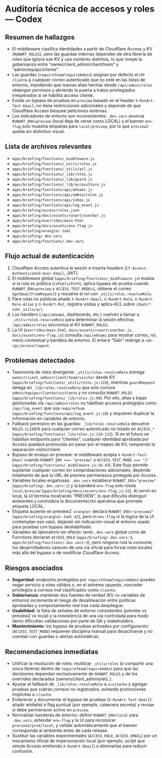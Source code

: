 # Auditoría técnica de accesos y roles — Codex

## Resumen de hallazgos
- El middleware clasifica identidades a partir de Cloudflare Access y KV (`RUNART_ROLES`), pero las guardas internas dependen de otra librería de roles que ignora ese KV y usa nombres distintos, lo que rompe la gobernanza entre “owner/client_admin/client/team” y “admin/equipo/cliente”.
- Las guardas (`requireTeam`/`requireAdmin`) asignan por defecto el rol `cliente` a cualquier correo autenticado que no esté en las listas de entorno, impidiendo que nuevas altas hechas desde `/api/admin/roles` obtengan permisos y abriendo la puerta a tratos privilegiados inesperados si se habilita acceso cliente.
- Existe un bypass de pruebas en `preview` basado en el header `X-RunArt-Test-Email`; no tiene restricciones adicionales y depende de que Cloudflare Access bloquee peticiones externas.
- Los indicadores de entorno son inconsistentes: `.dev.vars` anuncia `RUNART_ENV=preview` (local deja de verse como LOCAL) y el banner `env-flag` solo muestra etiquetas para `local/preview`, por lo que `preview2` queda sin distintivo visual.

## Lista de archivos relevantes
- `apps/briefing/functions/_middleware.js`
- `apps/briefing/functions/_utils/roles.js`
- `apps/briefing/functions/_utils/acl.js`
- `apps/briefing/functions/_lib/roles.js`
- `apps/briefing/functions/_lib/guard.js`
- `apps/briefing/functions/_lib/accessStore.js`
- `apps/briefing/functions/api/whoami.js`
- `apps/briefing/functions/api/admin/roles.js`
- `apps/briefing/functions/api/inbox.js`
- `apps/briefing/functions/api/log_event.js`
- `apps/briefing/access/roles.json`
- `apps/briefing/docs/assets/runart/userbar.js`
- `apps/briefing/overrides/main.html`
- `apps/briefing/docs/assets/env-flag.js`
- `apps/briefing/wrangler.toml`
- `apps/briefing/.dev.vars`
- `apps/briefing/functions/.dev.vars`

## Flujo actual de autenticación
1. Cloudflare Access autentica la sesión e inserta headers (`Cf-Access-Authenticated-User-Email`, JWT).
2. El middleware global (`apps/briefing/functions/_middleware.js`) evalúa si la ruta es pública (`isPublicPath`), aplica bypass de prueba cuando `RUNART_ENV=preview` y `ACCESS_TEST_MODE=1`, obtiene el correo (`getEmailFromRequest`) y resuelve el rol con `_utils/roles.resolveRole`.
3. Para rutas no públicas añade `X-RunArt-Email`, `X-RunArt-Role`, `X-RunArt-Role-Alias` y `X-RunArt-Rol`, registra visitas y aplica ACL sobre `/dash/*` con `_utils/acl`.
4. Los handlers (`/api/whoami`, dashboards, etc.) vuelven a llamar a `_utils/roles.resolveRole` para determinar la sesión efectiva; `/api/admin/roles` sincroniza el KV `RUNART_ROLES`.
5. La UI (`overrides/main.html`, `docs/assets/runart/userbar.js`, `docs/assets/env-flag.js`) consulta `/api/whoami` para mostrar correo, rol, menú contextual y bandera de entorno. El enlace “Salir” redirige a `cdn-cgi/access/logout`.

## Problemas detectados
- Taxonomía de roles divergente: `_utils/roles.resolveRole` entrega `owner/client_admin/client/team/visitor` desde KV (`apps/briefing/functions/_utils/roles.js:119`), mientras `guardRequest` delega en `_lib/roles.resolveRole` que solo conoce `admin/equipo/cliente/visitante` y no consulta `RUNART_ROLES` (`apps/briefing/functions/_lib/roles.js:94`). Por ello, altas y bajas gestionadas vía `/api/admin/roles` no habilitan accesos protegidos como `/api/log_event` que usa `requireTeam` (`apps/briefing/functions/api/log_event.js:18`) y requieren duplicar la información en variables de entorno.
- Fallback permisivo en las guardas: `_lib/roles.resolveRole` devuelve `ROLES.CLIENTE` para cualquier correo autenticado no listado en `ACCESS_*` (`apps/briefing/functions/_lib/roles.js:110-115`). Si en el futuro se habilitan endpoints para “clientes”, cualquier identidad aprobada por Access quedará promovida sin pasar por el mapeo de KV, rompiendo la separación visitor/client.
- Bypass de ensayo en preview: el middleware acepta `X-RunArt-Test-Email` cuando `RUNART_ENV === "preview"` y `ACCESS_TEST_MODE === "1"` (`apps/briefing/functions/_middleware.js:26-43`). Este flujo permite suplantar cualquier correo sin comprobaciones adicionales; depende totalmente de que la URL de preview permanezca protegida por Access.
- Variables locales engañosas: `.dev.vars` establece `RUNART_ENV="preview"` (`apps/briefing/.dev.vars:1`) y la bandera `env-flag` solo rotula `local/preview` (`apps/briefing/docs/assets/env-flag.js:22`). Al servir en local, la UI termina mostrando “PREVIEW”, lo que dificulta distinguir ambientes y contradice la documentación operativa que promete etiqueta LOCAL.
- Etiqueta ausente en preview2: `wrangler` declara `RUNART_ENV="preview2"` (`apps/briefing/wrangler.toml:42`), pero ni `env-flag` ni la lógica de la UI contemplan ese valor, dejando sin indicación visual el entorno usado para pruebas con bypass deshabilitado.
- Variables de laboratorio sin efecto: tanto `.dev.vars` global como de Functions declaran `ACCESS_ROLE` (`apps/briefing/.dev.vars:3`, `apps/briefing/functions/.dev.vars:3`), pero ninguna ruta la consume; los desarrolladores carecen de una vía oficial para forzar roles locales más allá del bypass o de modificar Cloudflare Access.

## Riesgos asociados
- **Seguridad:** endpoints protegidos por `requireTeam`/`requireAdmin` pueden negar servicio a roles válidos o, en el extremo opuesto, conceder privilegios a correos mal clasificados como `cliente`.
- **Gobernanza:** mantener dos fuentes de verdad (KV vs variables de entorno) incrementa el riesgo de desalineación entre políticas aprobadas y comportamiento real tras cada despliegue.
- **Usabilidad:** la falta de señales de entorno consistentes (preview vs preview2 vs local) y la inexistencia de una vía controlada para modo demo dificultan validaciones por parte de QA y stakeholders.
- **Mantenimiento:** los bypass de pruebas activados por configuración (`ACCESS_TEST_MODE`) requieren disciplina manual para desactivarse y no cuentan con guardas o alertas automáticas.

## Recomendaciones inmediatas
- Unificar la resolución de roles: reutilizar `_utils/roles` (o compartir una única librería) dentro de `requireTeam`/`requireAdmin` para que las decisiones dependan exclusivamente de `RUNART_ROLES` y de los overrides declarados (owners/client_admins/etc.).
- Ajustar el fallback de `_lib/roles.resolveRole` a `visitante` y agregar pruebas que cubran correos no registrados, evitando promociones implícitas a `cliente`.
- Endurecer y documentar el bypass de pruebas (`X-RunArt-Test-Email`): añadir whitelist o flag puntual (por ejemplo, cabecera secreta) y revisar si debe permanecer activo en `preview`.
- Normalizar banderas de entorno: definir `RUNART_ENV=local` para `.dev.vars`, extender `env-flag` y la UI para reconocer `preview2/prod/local`, y validar automáticamente que el banner corresponda al ambiente antes de cada release.
- Sustituir las variables experimentales (`ACCESS_ROLE`, `ACCESS_EMAIL`) por un mecanismo oficial de impersonación local (por ejemplo, script que simule Access emitiendo `X-RunArt-Email`) o eliminarlas para reducir confusión.
